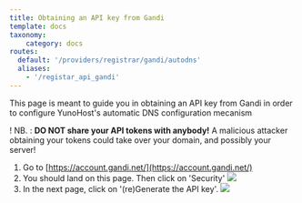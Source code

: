 ```yaml
---
title: Obtaining an API key from Gandi
template: docs
taxonomy:
    category: docs
routes:
  default: '/providers/registrar/gandi/autodns'
  aliases:
    - '/registar_api_gandi'
---
```


This page is meant to guide you in obtaining an API key from Gandi in order to configure YunoHost's automatic DNS configuration mecanism

! NB. : **DO NOT share your API tokens with anybody!** A malicious attacker obtaining your tokens could take over your domain, and possibly your server!

1. Go to [https://account.gandi.net/](https://account.gandi.net/)
2. You should land on this page. Then click on 'Security'
  ![](image://registrar_api_gandi_1.png?resize=800)
3. In the next page, click on '(re)Generate the API key'.
  ![](image://registrar_api_gandi_2.png?resize=800)
